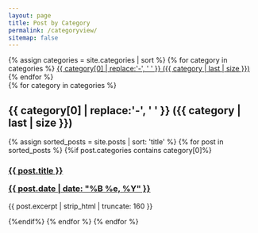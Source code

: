 ```yaml
---
layout: page
title: Post by Category
permalink: /categoryview/
sitemap: false
---
```


<div>
    {% assign categories = site.categories | sort %}
    {% for category in categories %}
     <span class="site-tag">
        <a href="#{{ category | first | slugify }}">
           {{ category[0] | replace:'-', ' ' }} ({{ category | last | size }})
        </a>
    </span>
    {% endfor %}
</div>

<div id="index">
	{% for category in categories %}
		<a name="{{ category[0] }}"></a>
		<h2>{{ category[0] | replace:'-', ' ' }} ({{ category | last | size }}) </h2>
		{% assign sorted_posts = site.posts | sort: 'title' %}
		{% for post in sorted_posts %}
		{%if post.categories contains category[0]%}
		  <h3><a href="{{ site.url }}{{site.baseurl}}{{ post.url }}" title="{{ post.title }}">{{ post.title }} 
		  <p class="date">{{ post.date |  date: "%B %e, %Y" }}</p></a></h3>
		  <p>{{ post.excerpt | strip_html | truncate: 160 }}</p>
		{%endif%}
	{% endfor %}
{% endfor %}
</div>
